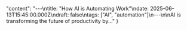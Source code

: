 "content": "---\ntitle: \"How AI is Automating Work\"\ndate: 2025-06-13T15:45:00.000Z\ndraft: false\ntags: [\"AI\", \"automation\"]\n---\n\nAI is transforming the future of productivity by..."
}